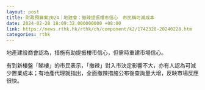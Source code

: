 ```yaml
---
layout: post
title: 財政預算案2024｜地建會：撤辣提振樓市信心　市民稱可減成本
date: 2024-02-28 18:09:32.000000000 +08:00
link: https://news.rthk.hk/rthk/ch/component/k2/1742328-20240228.htm
categories: rthk
---
```


地產建設商會認為，措施有助提振樓市信心，但需時重建市場信心。

有到新樓盤「睇樓」的市民表示，「撤辣」對入市決定影響不大，亦有人認為可減少置業成本；有地產代理就指出，全面撤辣措施公布後查詢量大增，反映市場反應很快。
